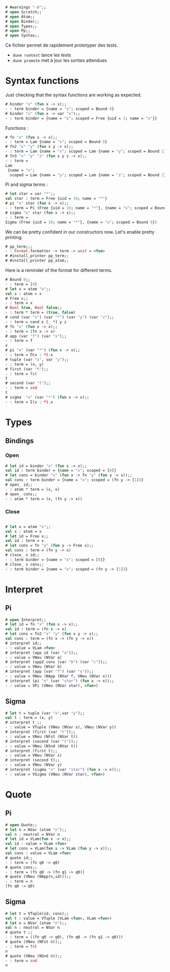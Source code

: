 
```ocaml
# #warnings "-8";;
# open Scratch;;
# open Atom;;
# open Binder;; 
# open Types;; 
# open Pp;;
# open Syntax;;
```

Ce fichier permet de rapidement prototyper des tests. 
  - `dune runtest` lance les tests
  - `dune promote` met à jour les sorties attendues

# Syntax functions

Just checking that the syntax functions are working as expected.

```ocaml
# binder "x" (fun x -> x);;
- : term binder = {name = "x"; scoped = Bound 0}
# binder "x" (fun x -> var "x");;
- : term binder = {name = "x"; scoped = Free {uid = 3; name = "x"}}
```

Functions : 

```ocaml
# fn "x" (fun x -> x);;
- : term = Lam {name = "x"; scoped = Bound 0}
# fn2 "x" "y" (fun x y -> x);;
- : term = Lam {name = "x"; scoped = Lam {name = "y"; scoped = Bound 1}}
# fn3 "x" "y" "z" (fun x y z -> x);;
- : term =
Lam
 {name = "x";
  scoped = Lam {name = "y"; scoped = Lam {name = "z"; scoped = Bound 2}}}
```

Pi and sigma terms : 
```ocaml
# let star = var "*";;
val star : term = Free {uid = 10; name = "*"}
# pi "x" star (fun x -> x);;
- : term = Pi (Free {uid = 10; name = "*"}, {name = "x"; scoped = Bound 0})
# sigma "x" star (fun x -> x);;
- : term =
Sigma (Free {uid = 10; name = "*"}, {name = "x"; scoped = Bound 0})
```
We can be pretty confident in our constructors now. Let's enable pretty printing.

```ocaml
# pp_term;;;
- : Format.formatter -> term -> unit = <fun>
# #install_printer pp_term;;
# #install_printer pp_atom;;
```

Here is a reminder of the format for different terms.
```ocaml
# Bound 0;;
- : term = [0]
# let x = atom "x";;
val x : atom = x
# Free x;;
- : term = x
# Bool true, Bool false;;
- : term * term = (true, false)
# cond (var "x") (var "*") (var "y") (var "z");;
- : term = cond x [_ *] y z
# fn "x" (fun x -> x);;
- : term = (fn x -> x)
# app (var "f") (var "x");;
- : term = f
x
# pi "x" (var "*") (fun x -> x);;
- : term = Π(x : *).x
# tuple (var "x", var "y");;
- : term = (x, y)
# first (var "t");;
- : term = fst
t
# second (var "t");;
- : term = snd
t
# sigma  "x" (var "*") (fun x -> x);;
- : term = Σ(x : *).x
```
# Types
## Bindings
         
### Open

```ocaml
# let id = binder "x" (fun x -> x);;
val id : term binder = {name = "x"; scoped = [0]}
# let cons = binder "x" (fun x -> fn "y" (fun y -> x));;
val cons : term binder = {name = "x"; scoped = (fn y -> [1])}
# open_ id;;
- : atom * term = (x, x)
# open_ cons;;
- : atom * term = (x, (fn y -> x))
```
### Close

```ocaml

# let x = atom "x";;
val x : atom = x
# let id = Free x;;
val id : term = x
# let cons = fn "y" (fun y -> Free x);;
val cons : term = (fn y -> x)
# close_ x id;;
- : term binder = {name = "x"; scoped = [0]}
# close_ x cons;;
- : term binder = {name = "x"; scoped = (fn y -> [1])}
```

# Interpret 

## Pi 

```ocaml
# open Interpret;;
# let id = fn "x" (fun x -> x);;
val id : term = (fn x -> x)
# let cons = fn2 "x" "y" (fun x y -> x);;
val cons : term = (fn x -> (fn y -> x))
# interpret id;;
- : value = VLam <fun>
# interpret (app id (var "a"));;
- : value = VNeu (NVar a)
# interpret (app2 cons (var "b") (var "c"));;
- : value = VNeu (NVar b)
# interpret (app (var "f") (var "x"));;
- : value = VNeu (NApp (NVar f, VNeu (NVar x)))
# interpret (pi "x" (var "star") (fun x -> x));;
- : value = VPi (VNeu (NVar star), <fun>)
```

## Sigma 
```ocaml
# let t = tuple (var "x",var "y");;
val t : term = (x, y)
# interpret t ;;
- : value = VTuple (VNeu (NVar x), VNeu (NVar y))
# interpret (first (var "t"));;
- : value = VNeu (NFst (NVar t))
# interpret (second (var "t"));;
- : value = VNeu (NSnd (NVar t))
# interpret (first t);;
- : value = VNeu (NVar x)
# interpret (second t);;
- : value = VNeu (NVar y)
# interpret (sigma "x" (var "star") (fun x -> x));;
- : value = VSigma (VNeu (NVar star), <fun>)
```

# Quote 

## Pi 

```ocaml
# open Quote;;
# let n = NVar (atom "n");;
val n : neutral = NVar n
# let id = VLam(fun x -> x);;
val id : value = VLam <fun>
# let cons = VLam(fun x -> VLam (fun y -> x));;
val cons : value = VLam <fun>
# quote id;;
- : term = (fn q0 -> q0)
# quote cons;;
- : term = (fn q0 -> (fn q1 -> q0))
# quote (VNeu (NApp(n,id)));;
- : term = n
(fn q0 -> q0)
```

## Sigma 
```ocaml
# let t = VTuple(id, cons);;
val t : value = VTuple (VLam <fun>, VLam <fun>)
# let n = NVar (atom "n");;
val n : neutral = NVar n
# quote t ;;
- : term = ((fn q0 -> q0), (fn q0 -> (fn q1 -> q0)))
# quote (VNeu (NFst n));;
- : term = fst
n
# quote (VNeu (NSnd n));;
- : term = snd
n
```
